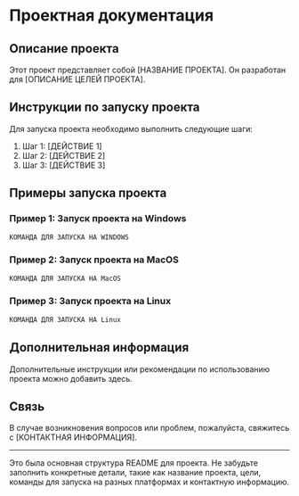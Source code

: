 # Проектная документация

## Описание проекта

Этот проект представляет собой [НАЗВАНИЕ ПРОЕКТА]. Он разработан для [ОПИСАНИЕ ЦЕЛЕЙ ПРОЕКТА].

## Инструкции по запуску проекта

Для запуска проекта необходимо выполнить следующие шаги:

1. Шаг 1: [ДЕЙСТВИЕ 1]
2. Шаг 2: [ДЕЙСТВИЕ 2]
3. Шаг 3: [ДЕЙСТВИЕ 3]

## Примеры запуска проекта

### Пример 1: Запуск проекта на Windows

```bash
КОМАНДА ДЛЯ ЗАПУСКА НА WINDOWS
```

### Пример 2: Запуск проекта на MacOS

```bash
КОМАНДА ДЛЯ ЗАПУСКА НА MacOS
```

### Пример 3: Запуск проекта на Linux

```bash
КОМАНДА ДЛЯ ЗАПУСКА НА Linux
```

## Дополнительная информация

Дополнительные инструкции или рекомендации по использованию проекта можно добавить здесь.

## Связь

В случае возникновения вопросов или проблем, пожалуйста, свяжитесь с [КОНТАКТНАЯ ИНФОРМАЦИЯ].

---

Это была основная структура README для проекта. Не забудьте заполнить конкретные детали, такие как название проекта, цели, команды для запуска на разных платформах и контактную информацию.